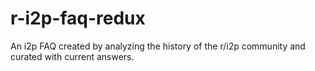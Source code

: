 # r-i2p-faq-redux
An i2p FAQ created by analyzing the history of the r/i2p community and curated with current answers.
